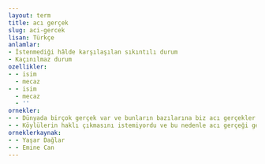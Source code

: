 ```yaml
---
layout: term
title: acı gerçek
slug: aci-gercek
lisan: Türkçe
anlamlar:
- İstenmediği hâlde karşılaşılan sıkıntılı durum
- Kaçınılmaz durum
ozellikler:
- - isim
  - mecaz
- - isim
  - mecaz
  - ''
ornekler:
- - Dünyada birçok gerçek var ve bunların bazılarına biz acı gerçekler diyoruz.
- - Köylülerin haklı çıkmasını istemiyordu ve bu nedenle acı gerçeği geciktirmek için ağırdan alıyor gibiydi.
orneklerkaynak:
- - Yaşar Dağlar
- - Emine Can
---
```


